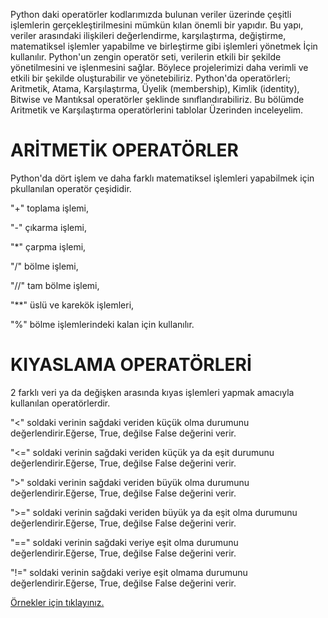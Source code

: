 Python daki operatörler kodlarımızda bulunan veriler üzerinde çeşitli işlemlerin gerçekleştirilmesini mümkün kılan önemli bir yapıdır. Bu yapı, veriler arasındaki ilişkileri değerlendirme, karşılaştırma, değiştirme, matematiksel işlemler yapabilme ve birleştirme gibi işlemleri yönetmek İçin kullanılır. Python'un zengin operatör seti, verilerin etkili bir şekilde yönetilmesini ve işlenmesini sağlar. Böylece projelerimizi daha verimli ve etkili bir şekilde oluşturabilir ve yönetebiliriz. Python'da operatörleri; Aritmetik, Atama, Karşılaştırma, Üyelik (membership), Kimlik (identity), Bitwise ve Mantıksal operatörler şeklinde sınıflandırabiliriz. Bu bölümde Aritmetik ve Karşılaştırma operatörlerini tablolar Üzerinden inceleyelim.
# ARİTMETİK OPERATÖRLER
Python'da dört işlem ve daha farklı matematiksel işlemleri yapabilmek için pkullanılan operatör çeşididir.

"+" toplama işlemi,

"-" çıkarma işlemi,

"*" çarpma işlemi,

"/" bölme işlemi,

"//" tam bölme işlemi,

"**" üslü ve karekök işlemleri,

"%" bölme işlemlerindeki kalan için kullanılır.

# KIYASLAMA OPERATÖRLERİ
2 farklı veri ya da değişken arasında kıyas işlemleri yapmak amacıyla kullanılan operatörlerdir.

"<" soldaki verinin sağdaki veriden küçük olma durumunu değerlendirir.Eğerse, True, değilse False değerini verir.

"<=" soldaki verinin sağdaki veriden küçük ya da eşit durumunu değerlendirir.Eğerse, True, değilse False değerini verir.

">" soldaki verinin sağdaki veriden büyük olma durumunu değerlendirir.Eğerse, True, değilse False değerini verir.

">=" soldaki verinin sağdaki veriden büyük ya da eşit olma durumunu değerlendirir.Eğerse, True, değilse False değerini verir.

"==" soldaki verinin sağdaki veriye eşit olma durumunu değerlendirir.Eğerse, True, değilse False değerini verir.

"!=" soldaki verinin sağdaki veriye eşit olmama durumunu değerlendirir.Eğerse, True, değilse False değerini verir.


[Örnekler için tıklayınız.](https://github.com/lenoresdead/metingirin/blob/b91c23eadebea55e992a589d97ac915d47aae1db/operator%20ornekleri.py)
